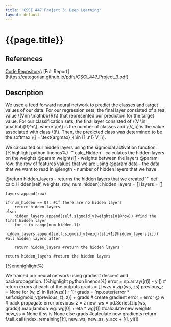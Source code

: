 ```yaml
---
title: "CSCI 447 Project 3: Deep Learning"
layout: default
---
```


<h1>{{page.title}}</h1>

<h2>References</h2>
<a href = "https://github.com/EthanSkelton9/csci447_project3">Code Repository</a>\
[Full Report](https://categorian.github.io/pdfs/CSCI_447_Project_3.pdf)

<h2>Description</h2>
<p>
We used a feed forward neural network to predict the classes and target values of our data. For our regression sets, the final layer consisted of a real value \(V\in \mathbb{R}\) that represented our prediction for the target value. For our classification sets, the final layer consisted of \(V \in \mathbb{R}^n\), where \(n\) is the number of classes and \(V_i\) is the value associated with class \(i\). Then, the predicted class was determined to be the softmax \(j = \text{argmax}_{i\in [1..n]} V_i\).
</p>

<p>
We calcualted our hidden layers using the sigmoidal activation function:
{%highlight python linenos%}
'''
calc_Hidden - calculates the hidden layers on the weights
@param weights[] - weights  between the layers 
@param row: the row of features values that we are using
@param data - the data that we want to read in
@length - number of hidden layers that we have

@return hidden_layers - returns the hidden layers that we created
'''
def calc_Hidden(self, weights, row, num_hidden):
    hidden_layers = []
    layers = []
    
    layers.append(row)
    
    if(num_hidden == 0): #if there are no hidden layers
        return hidden_layers
    else:
        hidden_layers.append(self.sigmoid_v(weights[0]@row)) #find the first hidden layer
        for i in range(num_hidden-1):
            hidden_layers.append(self.sigmoid_v(weights[i+1]@hidden_layers[i])) #all hidden layers after
            
        return hidden_layers #return the hidden layers 
        
    return hidden_layers #return the hidden layers
{%endhighlight%}
</p>

<p>
We trained our neural network using gradient descent and backpropagation. 
{%highlight python linenos%}
error = np.array([r(i) - yi])                                     # return errors at each of the outputs
grads = []
wzs = zip(ws, zs)
previous_z = None
for (w, z) in list(wzs)[::-1]:
    grads = [np.outer(error * self.dsigmoid_v(previous_z), z)] + grads   # create gradient
    error = error @ w                                               # back propagate error
    previous_z = z
new_ws = pd.Series(zip(ws, grads)).map(lambda wg: wg[0] + eta * wg[1])           #calculate new weights
new_ss = None if ss is None else grads                                        #calculate new gradients
return f.tail_call(index_remaining[1:], new_ws, new_ss, y_acc + [(i, yi)])
</p>
